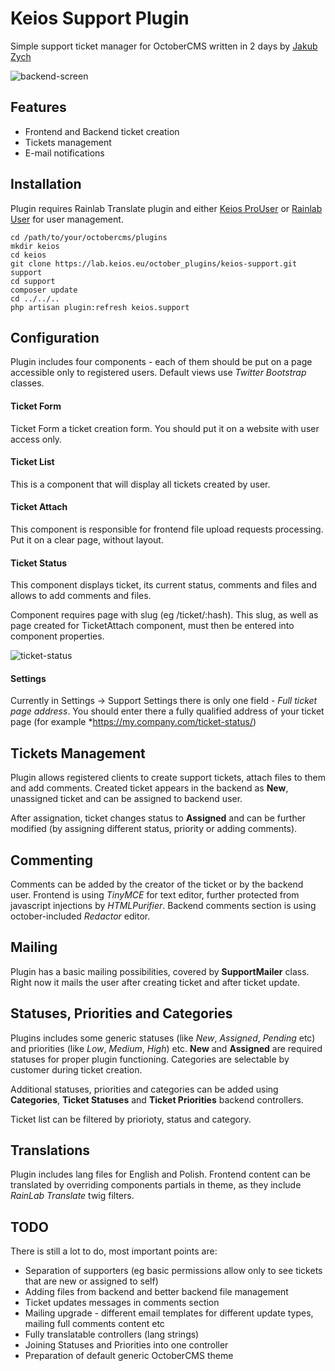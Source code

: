 # Keios Support Plugin

Simple support ticket manager for OctoberCMS written in 2 days by [Jakub Zych](http://keios.eu) 

![backend-screen](https://i.keios.eu/screenshot-151219-183307.png)

## Features

- Frontend and Backend ticket creation
- Tickets management
- E-mail notifications

## Installation

Plugin requires Rainlab Translate plugin and either [Keios ProUser](https://lab.keios.eu/october_plugins/keios-prouser) or [Rainlab User](https://octobercms.com/plugin/rainlab-user) for user management.

    cd /path/to/your/octobercms/plugins
    mkdir keios
    cd keios
    git clone https://lab.keios.eu/october_plugins/keios-support.git support
    cd support
    composer update
    cd ../../..
    php artisan plugin:refresh keios.support

## Configuration

Plugin includes four components - each of them should be put on a page accessible only to registered users. Default views use *Twitter Bootstrap* classes. 

#### Ticket Form

Ticket Form a ticket creation form. You should put it on a website with user access only.

#### Ticket List

This is a component that will display all tickets created by user. 

#### Ticket Attach

This component is responsible for frontend file upload requests processing. Put it on a clear page, without layout. 

#### Ticket Status

This component displays ticket, its current status, comments and files and allows to add comments and files. 

Component requires page with slug (eg /ticket/:hash). This slug, as well as page created for TicketAttach component, must then be entered into component properties. 

![ticket-status](https://i.keios.eu/screenshot-151219-182652.png)

#### Settings

Currently in Settings -> Support Settings there is only one field - *Full ticket page address*. You should enter there a fully qualified address of your ticket page (for example *https://my.company.com/ticket-status/)


## Tickets Management

Plugin allows registered clients to create support tickets, attach files to them and add comments. Created ticket appears in the backend as **New**, unassigned ticket and can be assigned to backend user. 
 
 After assignation, ticket changes status to **Assigned** and can be further modified (by assigning different status, priority or adding comments).

## Commenting

Comments can be added by the creator of the ticket or by the backend user. Frontend is using *TinyMCE* for text editor, further protected from javascript injections by *HTMLPurifier*. Backend comments section is using october-included *Redactor* editor.

## Mailing

Plugin has a basic mailing possibilities, covered by **SupportMailer** class. Right now it mails the user after creating ticket and after ticket update.

## Statuses, Priorities and Categories

Plugins includes some generic statuses (like *New*, *Assigned*, *Pending* etc) and priorities (like *Low*, *Medium*, *High*) etc. **New** and **Assigned** are required statuses for proper plugin functioning. Categories are selectable by customer during ticket creation.

Additional statuses, priorities and categories can be added using **Categories**, **Ticket Statuses** and **Ticket Priorities** backend controllers.

Ticket list can be filtered by priorioty, status and category.

## Translations

Plugin includes lang files for English and Polish. Frontend content can be translated by overriding components partials in theme, as they include *RainLab Translate* twig filters. 

## TODO

There is still a lot to do, most important points are:

- Separation of supporters (eg basic permissions allow only to see tickets that are new or assigned to self)
- Adding files from backend and better backend file management
- Ticket updates messages in comments section
- Mailing upgrade - different email templates for different update types, mailing full comments content etc
- Fully translatable controllers (lang strings)
- Joining Statuses and Priorities into one controller
- Preparation of default generic OctoberCMS theme
